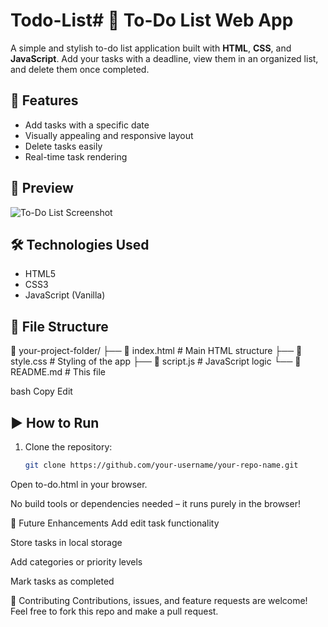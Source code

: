 # Todo-List# 📝 To-Do List Web App

A simple and stylish to-do list application built with **HTML**, **CSS**, and **JavaScript**. Add your tasks with a deadline, view them in an organized list, and delete them once completed.

## 🚀 Features

- Add tasks with a specific date
- Visually appealing and responsive layout
- Delete tasks easily
- Real-time task rendering

## 📸 Preview

![To-Do List Screenshot](screenshot.png) <!-- Add your screenshot file if you have one -->

## 🛠️ Technologies Used

- HTML5
- CSS3
- JavaScript (Vanilla)

## 📂 File Structure

📁 your-project-folder/ ├── 📄 index.html # Main HTML structure ├── 📄 style.css # Styling of the app ├── 📄 script.js # JavaScript logic └── 📄 README.md # This file

bash
Copy
Edit

## ▶️ How to Run

1. Clone the repository:
   ```bash
   git clone https://github.com/your-username/your-repo-name.git
Open to-do.html in your browser.

No build tools or dependencies needed – it runs purely in the browser!

📌 Future Enhancements
Add edit task functionality

Store tasks in local storage

Add categories or priority levels

Mark tasks as completed

🤝 Contributing
Contributions, issues, and feature requests are welcome!
Feel free to fork this repo and make a pull request.
